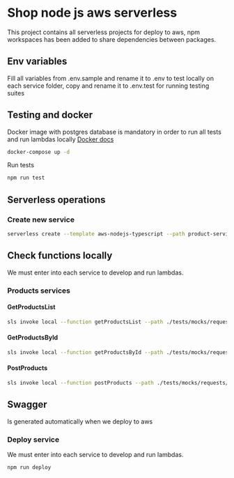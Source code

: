 # Shop node js aws serverless

This project contains all serverless projects for deploy to aws, npm workspaces has been added to share dependencies between packages.

## Env variables

Fill all variables from .env.sample and rename it to .env to test locally on each service folder, copy and rename it to .env.test for running testing suites

## Testing and docker

Docker image with postgres database is mandatory in order to run all tests and run lambdas locally [Docker docs](https://docs.docker.com/get-docker/)

```bash
docker-compose up -d
```

Run tests

```bash
npm run test
```

## Serverless operations

### Create new service

```bash
serverless create --template aws-nodejs-typescript --path product-service
```

## Check functions locally

We must enter into each service to develop and run lambdas.

### Products services

#### GetProductsList

```bash
sls invoke local --function getProductsList --path ./tests/mocks/requests/getProductsList.json
```

#### GetProductsById

```bash
sls invoke local --function getProductsById --path ./tests/mocks/requests/getProductsById.json
```

#### PostProducts

```bash
sls invoke local --function postProducts --path ./tests/mocks/requests/postProducts.json
```

## Swagger

Is generated automatically when we deploy to aws

### Deploy service

We must enter into each service to develop and run lambdas.

```bash
npm run deploy
```
